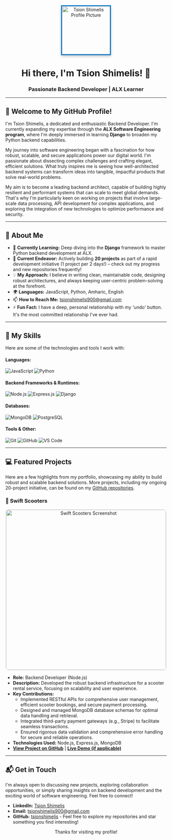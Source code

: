 <div align="center">
  <img src="https://i.ibb.co/G3xcMwNb/t.jpg" alt="Tsion Shimelis Profile Picture" style="height: 150px; object-fit: cover; border: 3px solid #007ACC; box-shadow: 0 4px 8px rgba(0, 0, 0, 0.2);">
  <h1>Hi there, I'm Tsion Shimelis! 👋</h1>
  <h3>Passionate Backend Developer | ALX Learner</h3>
</div>

---

## 👋 Welcome to My GitHub Profile!

<p>
  I'm Tsion Shimelis, a dedicated and enthusiastic Backend Developer. I'm currently expanding my expertise through the <strong>ALX Software Engineering program</strong>, where I'm deeply immersed in learning <strong>Django</strong> to broaden my Python backend capabilities.
</p>

<p>
  My journey into software engineering began with a fascination for how robust, scalable, and secure applications power our digital world. I'm passionate about dissecting complex challenges and crafting elegant, efficient solutions. What truly inspires me is seeing how well-architected backend systems can transform ideas into tangible, impactful products that solve real-world problems.
</p>

<p>
  My aim is to become a leading backend architect, capable of building highly resilient and performant systems that can scale to meet global demands. That's why I'm particularly keen on working on projects that involve large-scale data processing, API development for complex applications, and exploring the integration of new technologies to optimize performance and security.
</p>

---

## 🚀 About Me

<ul>
  <li>🌱 <strong>Currently Learning:</strong> Deep diving into the <strong>Django</strong> framework to master Python backend development at ALX.</li>
  <li>🔭 <strong>Current Endeavor:</strong> Actively building <strong>20 projects</strong> as part of a rapid development initiative (1 project per 2 days!) – check out my progress and new repositories frequently!</li>
  <li>💡 <strong>My Approach:</strong> I believe in writing clean, maintainable code, designing robust architectures, and always keeping user-centric problem-solving at the forefront.</li>
  <li>🌍 <strong>Languages:</strong> JavaScript, Python, Amharic, English</li>
  <li>📫 <strong>How to Reach Me:</strong> <a href="mailto:tsionshimelis900@gmail.com">tsionshimelis900@gmail.com</a></li>
  <li>⚡ <strong>Fun Fact:</strong> I have a deep, personal relationship with my 'undo' button. It's the most committed relationship I've ever had.</li>
</ul>

---

## 🧠 My Skills

<p>Here are some of the technologies and tools I work with:</p>

<h4>Languages:</h4>
<p>
  <img src="https://img.shields.io/badge/-JavaScript-F7DF1E?style=for-the-badge&logo=javascript&logoColor=black" alt="JavaScript">
  <img src="https://img.shields.io/badge/-Python-3776AB?style=for-the-badge&logo=python&logoColor=white" alt="Python">
</p>

<h4>Backend Frameworks & Runtimes:</h4>
<p>
  <img src="https://img.shields.io/badge/-Node.js-339933?style=for-the-badge&logo=node.js&logoColor=white" alt="Node.js">
  <img src="https://img.shields.io/badge/-Express.js-000000?style=for-the-badge&logo=express&logoColor=white" alt="Express.js">
  <img src="https://img.shields.io/badge/-Django-092E20?style=for-the-badge&logo=django&logoColor=white" alt="Django">
</p>

<h4>Databases:</h4>
<p>
  <img src="https://img.shields.io/badge/-MongoDB-47A248?style=for-the-badge&logo=mongodb&logoColor=white" alt="MongoDB">
  <img src="https://img.shields.io/badge/-PostgreSQL-336791?style=for-the-badge&logo=postgresql&logoColor=white" alt="PostgreSQL">
</p>

<h4>Tools & Other:</h4>
<p>
  <img src="https://img.shields.io/badge/-Git-F05032?style=for-the-badge&logo=git&logoColor=white" alt="Git">
  <img src="https://img.shields.io/badge/-GitHub-181717?style=for-the-badge&logo=github&logoColor=white" alt="GitHub">
  <img src="https://img.shields.io/badge/-VS%20Code-007ACC?style=for-the-badge&logo=visual-studio-code&logoColor=white" alt="VS Code">
</p>

---

## 💻 Featured Projects

<p>Here are a few highlights from my portfolio, showcasing my ability to build robust and scalable backend solutions. More projects, including my ongoing 20-project initiative, can be found on my <a href="https://github.com/tsionshimelis?tab=repositories">GitHub repositories</a>.</p>

### 🚀 Swift Scooters

<div align="center">
  <a href="https://github.com/your-repo-link-for-swift-scooters">
    <img src="https://i.ibb.co/fYQ6tgZW/Screenshot-2025-06-26-at-6-20-52-PM.png" alt="Swift Scooters Screenshot" width="500" style="border-radius: 8px; border: 1px solid #ddd;">
  </a>
</div>

<ul>
  <li><strong>Role:</strong> Backend Developer (Node.js)</li>
  <li><strong>Description:</strong> Developed the robust backend infrastructure for a scooter rental service, focusing on scalability and user experience.</li>
  <li><strong>Key Contributions:</strong>
    <ul>
      <li>Implemented RESTful APIs for comprehensive user management, efficient scooter bookings, and secure payment processing.</li>
      <li>Designed and managed MongoDB database schemas for optimal data handling and retrieval.</li>
      <li>Integrated third-party payment gateways (e.g., Stripe) to facilitate seamless transactions.</li>
      <li>Ensured rigorous data validation and comprehensive error handling for secure and reliable operations.</li>
    </ul>
  </li>
  <li><strong>Technologies Used:</strong> Node.js, Express.js, MongoDB</li>
  <li><a href="https://github.com/your-repo-link-for-swift-scooters"><strong>View Project on GitHub</strong></a> | <a href="YOUR_LIVE_DEMO_LINK_FOR_SWIFT_SCOOTERS"><strong>Live Demo (if applicable)</strong></a></li>
</ul>

---


## 📬 Get in Touch

<p>I'm always open to discussing new projects, exploring collaboration opportunities, or simply sharing insights on backend development and the exciting world of software engineering. Feel free to connect!</p>

<ul>
  <li><strong>LinkedIn:</strong> <a href="https://www.linkedin.com/in/tsion-shimelis-389387264/">Tsion Shimelis</a></li>
  <li><strong>Email:</strong> <a href="mailto:tsionshimelis900@gmail.com">tsionshimelis900@gmail.com</a></li>
  <li><strong>GitHub:</strong> <a href="https://github.com/tsionshimelis">tsionshimelis</a> - Feel free to explore my repositories and star something you find interesting!</li>
</ul>

<div align="center">
  <p>Thanks for visiting my profile!</p>
</div>
